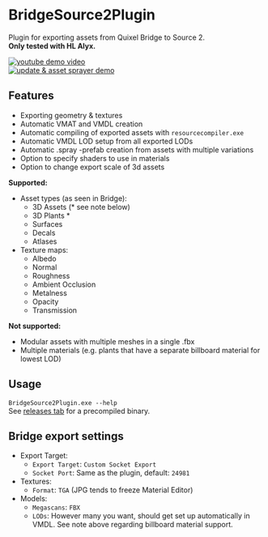 # BridgeSource2Plugin

Plugin for exporting assets from Quixel Bridge to Source 2.  
**Only tested with HL Alyx.**

[![youtube demo video](http://img.youtube.com/vi/mxbicmO3Kug/0.jpg)](https://www.youtube.com/watch?v=mxbicmO3Kug)  
[![update & asset sprayer demo](http://img.youtube.com/vi/_U26K0bTlmc/0.jpg)](https://www.youtube.com/watch?v=_U26K0bTlmc)

## Features

- Exporting geometry & textures
- Automatic VMAT and VMDL creation
- Automatic compiling of exported assets with `resourcecompiler.exe`
- Automatic VMDL LOD setup from all exported LODs
- Automatic .spray -prefab creation from assets with multiple variations
- Option to specify shaders to use in materials
- Option to change export scale of 3d assets

**Supported:**

- Asset types (as seen in Bridge):
  - 3D Assets (\* see note below)
  - 3D Plants \*
  - Surfaces
  - Decals
  - Atlases
- Texture maps:
  - Albedo
  - Normal
  - Roughness
  - Ambient Occlusion
  - Metalness
  - Opacity
  - Transmission

**Not supported:**

- Modular assets with multiple meshes in a single .fbx
- Multiple materials (e.g. plants that have a separate billboard material for lowest LOD)

## Usage

`BridgeSource2Plugin.exe --help`  
See [releases tab](https://github.com/laurirasanen/BridgeSource2Plugin/releases) for a precompiled binary.

## Bridge export settings

- Export Target:
  - `Export Target`: `Custom Socket Export`
  - `Socket Port`: Same as the plugin, default: `24981`
- Textures:
  - `Format`: `TGA` (JPG tends to freeze Material Editor)
- Models:
  - `Megascans`: `FBX`
  - `LODs`: However many you want, should get set up automatically in VMDL. See note above regarding billboard material support.
